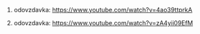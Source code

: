 1. odovzdavka: https://www.youtube.com/watch?v=4ao39ttprkA

2. odovzdavka: https://www.youtube.com/watch?v=zA4yii09EfM